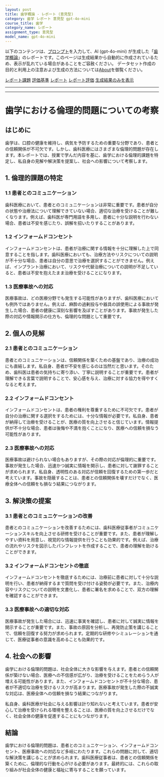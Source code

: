 ```yaml
---
layout: post
title: 歯学概論 - レポート (意見型)
category: 歯学 レポート 意見型 gpt-4o-mini
course_title: 歯学
category_name: レポート
assignment_type: 意見型
model_name: gpt-4o-mini
---
```


以下のコンテンツは、[プロンプト](https://github.com/takedatoshiyuki/synthetic_assignments/tree/main/generated/歯学/gpt-4o-mini/prompt_レポート-意見型.md)を入力して、AI (gpt-4o-mini) が生成した「[歯学概論](/contents/歯学/)」のレポートです。このページは生成結果から自動的に作成されているため、表示が乱れている場合があることをご容赦ください。
データセット作成の目的と利用上の注意および生成の方法については[About](/About)を御覧ください。

[レポート課題](../レポート課題-意見型)
[評価基準](../評価基準-意見型)
[レポート](../レポート-意見型)
[レポート評価](../レポート評価-意見型)
[生成結果のみを表示](https://github.com/takedatoshiyuki/synthetic_assignments/tree/main/generated/歯学/gpt-4o-mini/レポート-意見型.md)
  

***
***
  
# 歯学における倫理的問題についての考察

## はじめに

歯学は、口腔の健康を維持し、病気を予防するための重要な分野であり、患者との信頼関係が不可欠です。しかし、歯科医療にはさまざまな倫理的問題が存在します。本レポートでは、授業で学んだ内容を基に、歯学における倫理的課題を特定し、私自身の見解や解決策を提案し、社会への影響について考察します。

## 1. 倫理的課題の特定

### 1.1 患者とのコミュニケーション

歯科医療において、患者とのコミュニケーションは非常に重要です。患者が自分の状態や治療法について理解できていない場合、適切な治療を受けることが難しくなります。例えば、歯科医が専門用語を多用し、患者に十分な説明を行わない場合、患者は不安を感じたり、誤解を招いたりすることがあります。

### 1.2 インフォームドコンセント

インフォームドコンセントは、患者が治療に関する情報を十分に理解した上で同意することを指します。歯科医療においても、治療方法やリスクについての説明が不十分な場合、患者は自分の意思で治療を選択することができません。例えば、インプラント治療において、リスクや代替治療についての説明が不足していると、患者は不安を抱えたまま治療を受けることになります。

### 1.3 医療事故への対応

医療事故は、どの医療分野でも発生する可能性がありますが、歯科医療においても例外ではありません。例えば、麻酔の過剰投与や器具の誤使用による事故が発生した場合、患者の健康に深刻な影響を及ぼすことがあります。事故が発生した際の対応や情報開示の仕方も、倫理的な問題として重要です。

## 2. 個人の見解

### 2.1 患者とのコミュニケーション

患者とのコミュニケーションは、信頼関係を築くための基盤であり、治療の成功にも直結します。私自身、患者が不安を感じるのは当然だと思います。そのため、歯科医は患者の気持ちに寄り添い、丁寧に説明することが重要です。患者が理解できる言葉で説明することで、安心感を与え、治療に対する協力を得やすくなると考えます。

### 2.2 インフォームドコンセント

インフォームドコンセントは、患者の権利を尊重するために不可欠です。患者が自分の治療に関する選択をするためには、十分な情報が必要です。私自身、患者が納得して治療を受けることが、医療の質を向上させると信じています。情報提供が不十分な場合、患者は後悔や不満を抱くことになり、医療への信頼を損なう可能性があります。

### 2.3 医療事故への対応

医療事故は避けられない場合もありますが、その際の対応が倫理的に重要です。事故が発生した場合、迅速かつ誠実に情報を開示し、患者に対して謝罪することが求められます。私自身、透明性のある対応が信頼を回復するための第一歩だと考えています。事故を隠蔽することは、患者との信頼関係を壊すだけでなく、医療全体への信頼をも損なう結果につながります。

## 3. 解決策の提案

### 3.1 患者とのコミュニケーションの改善

患者とのコミュニケーションを改善するためには、歯科医療従事者がコミュニケーションスキルを向上させる研修を受けることが重要です。また、患者が理解しやすい資料を用意し、視覚的な情報提供を行うことも効果的です。例えば、治療の流れやリスクを図示したパンフレットを作成することで、患者の理解を助けることができます。

### 3.2 インフォームドコンセントの徹底

インフォームドコンセントを徹底するためには、治療前に患者に対して十分な説明を行い、患者が納得するまで質問を受け付ける姿勢が必要です。また、治療内容やリスクについての説明を文書化し、患者に署名を求めることで、双方の理解を確認することができます。

### 3.3 医療事故への適切な対応

医療事故が発生した場合には、迅速に事実を確認し、患者に対して誠実に情報を開示することが重要です。また、事故の原因を分析し、再発防止策を講じることで、信頼を回復する努力が求められます。定期的な研修やシミュレーションを通じて、医療従事者の意識を高めることも効果的です。

## 4. 社会への影響

歯学における倫理的問題は、社会全体に大きな影響を与えます。患者との信頼関係が築けない場合、医療への不信感が広がり、治療を受けることをためらう人が増える可能性があります。また、インフォームドコンセントが不十分な場合、患者が不適切な治療を受けるリスクが高まります。医療事故が発生した際の不誠実な対応は、医療全体への信頼を損なう結果につながります。

私自身、歯科医療が社会に与える影響は計り知れないと考えています。患者が安心して治療を受けられる環境を整えることは、医療の質を向上させるだけでなく、社会全体の健康を促進することにもつながります。

## 結論

歯学における倫理的問題は、患者とのコミュニケーション、インフォームドコンセント、医療事故への対応など多岐にわたります。これらの問題に対して、適切な解決策を講じることが求められます。歯科医療従事者は、患者との信頼関係を築くために、倫理的な行動を心がける必要があります。最終的には、これらの取り組みが社会全体の健康と福祉に寄与することを願っています。
